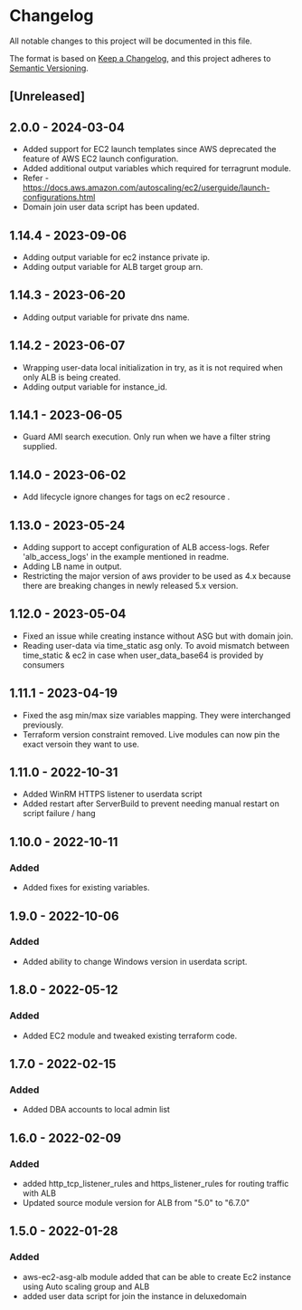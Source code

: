 # Changelog
All notable changes to this project will be documented in this file.

The format is based on [Keep a Changelog](https://keepachangelog.com/en/1.0.0/),
and this project adheres to [Semantic Versioning](https://semver.org/spec/v2.0.0.html).

## [Unreleased]

## 2.0.0 - 2024-03-04
- Added support for EC2 launch templates since AWS deprecated the feature of AWS EC2 launch configuration.
- Added additional output variables which required for terragrunt module.
- Refer - https://docs.aws.amazon.com/autoscaling/ec2/userguide/launch-configurations.html
- Domain join user data script has been updated.

## 1.14.4 - 2023-09-06
- Adding output variable for ec2 instance private ip.
- Adding output variable for ALB target group arn.

## 1.14.3 - 2023-06-20
- Adding output variable for private dns name.

## 1.14.2 - 2023-06-07
- Wrapping user-data local initialization in try, as it is not required when only ALB is being created.
- Adding output variable for instance_id.

## 1.14.1 - 2023-06-05
- Guard AMI search execution.  Only run when we have a filter string supplied.

## 1.14.0 - 2023-06-02
- Add lifecycle ignore changes for tags on ec2 resource .

## 1.13.0 - 2023-05-24
- Adding support to accept configuration of ALB access-logs. Refer 'alb_access_logs' in the example mentioned in readme.
- Adding LB name in output.
- Restricting the major version of aws provider to be used as 4.x because there are breaking changes in newly released 5.x version.

## 1.12.0 - 2023-05-04
- Fixed an issue while creating instance without ASG but with domain join.
- Reading user-data via time_static asg only. To avoid mismatch between time_static & ec2 in case when user_data_base64 is provided by consumers

## 1.11.1 - 2023-04-19
- Fixed the asg min/max size variables mapping. They were interchanged previously.
- Terraform version constraint removed. Live modules can now pin the exact versoin they want to use.

## 1.11.0 - 2022-10-31
- Added WinRM HTTPS listener to userdata script
- Added restart after ServerBuild to prevent needing manual restart on script failure / hang

## 1.10.0 - 2022-10-11
### Added
- Added fixes for existing variables.

## 1.9.0 - 2022-10-06
### Added
- Added ability to change Windows version in userdata script.

## 1.8.0 - 2022-05-12
### Added
- Added EC2 module and tweaked existing terraform code.

## 1.7.0 - 2022-02-15
### Added
- Added DBA accounts to local admin list

## 1.6.0 - 2022-02-09
### Added
- added http_tcp_listener_rules and https_listener_rules for routing traffic with ALB
- Updated source module version for ALB from "5.0" to "6.7.0"

## 1.5.0 - 2022-01-28
### Added
- aws-ec2-asg-alb module added that can be able to create Ec2 instance using Auto scaling group and ALB
- added user data script for join the instance in deluxedomain
